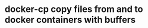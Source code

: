 docker-cp copy files from and to docker containers with buffers
===============================================================
